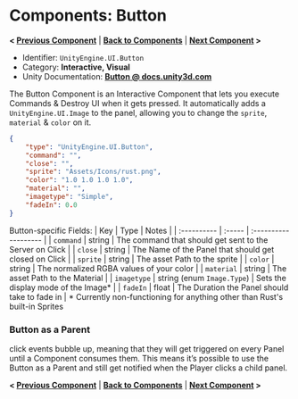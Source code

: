 # Components: Button
**< [Previous Component](/docs/components/UnityEngine.UI.Outline.md)** | **[Back to Components](/docs/components/README.md)** | **[Next Component](/docs/components/UnityEngine.UI.InputField.md) >**

- Identifier: `UnityEngine.UI.Button`
- Category: **Interactive, Visual**
- Unity Documentation: **[Button @ docs.unity3d.com](https://docs.unity3d.com/Packages/com.unity.ugui@1.0/manual/script-Button.html)**

The Button Component is an Interactive Component that lets you execute Commands & Destroy UI when it gets pressed. It automatically adds a  `UnityEngine.UI.Image`  to the panel, allowing you to change the  `sprite`,  `material`  &  `color`  on it.
```json
{
	"type": "UnityEngine.UI.Button",
	"command": "",
	"close": "",
	"sprite": "Assets/Icons/rust.png",
	"color": "1.0 1.0 1.0 1.0",
	"material": "",
	"imagetype": "Simple",
    "fadeIn": 0.0
}
```
Button-specific Fields:
| Key         | Type   | Notes                |
| :---------- | :----- | :------------------- |
| `command`   | string | The command that should get sent to the Server on Click |
| `close`     | string | The Name of the Panel that should get closed on Click |
| `sprite`    | string | The asset Path to the sprite |
| `color`     | string | The normalized RGBA values of your color |
| `material`  | string | The asset Path to the Material |
| `imagetype` | string (enum `Image.Type`) | Sets the display mode of the Image* |
| `fadeIn`    | float  | The Duration the Panel should take to fade in |
\*  Currently non-functioning for anything other than Rust's built-in Sprites

### Button as a Parent
click events bubble up, meaning that they will get triggered on every Panel until a Component consumes them. This means it’s possible to use the Button as a Parent and still get notified when the Player clicks a child panel.

**< [Previous Component](/docs/components/UnityEngine.UI.Outline.md)** | **[Back to Components](/docs/components/README.md)** | **[Next Component](/docs/components/UnityEngine.UI.InputField.md) >**
<!--stackedit_data:
eyJoaXN0b3J5IjpbLTMyMjEzMDU0MCwyMDc3MDk2Njc4LDE2Mj
Q1ODIzNCwtODc0NDk2NDIyLC0xMjU4ODc1NDYwLC0xMDcyMDU1
MDQzXX0=
-->